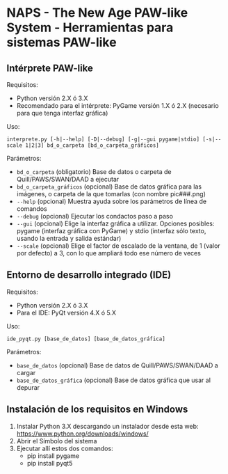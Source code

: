 NAPS - The New Age PAW-like System - Herramientas para sistemas PAW-like
=========================================================================

Intérprete PAW-like
-------------------

Requisitos:

- Python versión 2.X ó 3.X
- Recomendado para el intérprete: PyGame versión 1.X ó 2.X (necesario para que tenga interfaz gráfica)

Uso:

``interprete.py [-h|--help] [-D|--debug] [-g|--gui pygame|stdio] [-s|--scale 1|2|3] bd_o_carpeta [bd_o_carpeta_gráficos]``

Parámetros:

- ``bd_o_carpeta`` (obligatorio) Base de datos o carpeta de Quill/PAWS/SWAN/DAAD a ejecutar
- ``bd_o_carpeta_gráficos`` (opcional) Base de datos gráfica para las imágenes, o carpeta de la que tomarlas (con nombre pic###.png)
- ``--help`` (opcional) Muestra ayuda sobre los parámetros de línea de comandos
- ``--debug`` (opcional) Ejecutar los condactos paso a paso
- ``--gui`` (opcional) Elige la interfaz gráfica a utilizar. Opciones posibles: pygame (interfaz gráfica con PyGame) y stdio (interfaz sólo texto, usando la entrada y salida estándar)
- ``--scale`` (opcional) Elige el factor de escalado de la ventana, de 1 (valor por defecto) a 3, con lo que ampliará todo ese número de veces


Entorno de desarrollo integrado (IDE)
-------------------------------------

Requisitos:

- Python versión 2.X ó 3.X
- Para el IDE: PyQt versión 4.X ó 5.X

Uso:

``ide_pyqt.py [base_de_datos] [base_de_datos_gráfica]``

Parámetros:

- ``base_de_datos`` (opcional) Base de datos de Quill/PAWS/SWAN/DAAD a cargar
- ``base_de_datos_gráfica`` (opcional) Base de datos gráfica que usar al depurar


Instalación de los requisitos en Windows
----------------------------------------

1. Instalar Python 3.X descargando un instalador desde esta web: https://www.python.org/downloads/windows/
2. Abrir el Símbolo del sistema
3. Ejecutar allí estos dos comandos:
   - pip install pygame
   - pip install pyqt5
